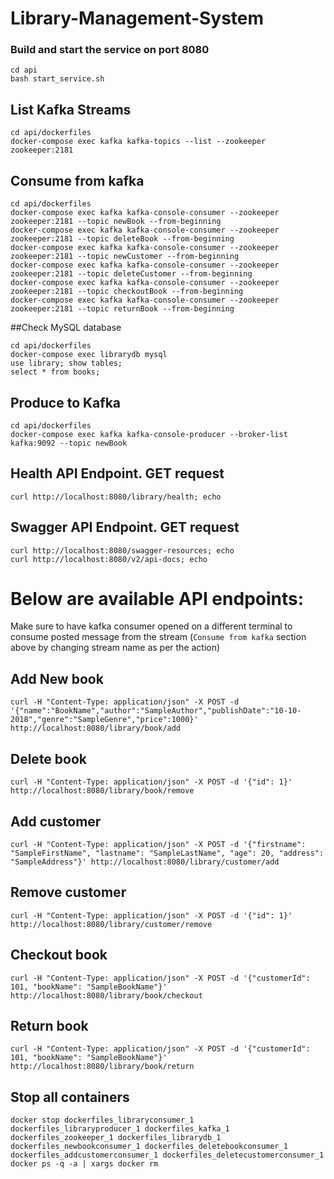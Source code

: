 # Library-Management-System


### Build and start the service on port 8080
```
cd api
bash start_service.sh
```

## List Kafka Streams
```
cd api/dockerfiles
docker-compose exec kafka kafka-topics --list --zookeeper zookeeper:2181
```

## Consume from kafka
```
cd api/dockerfiles
docker-compose exec kafka kafka-console-consumer --zookeeper zookeeper:2181 --topic newBook --from-beginning
docker-compose exec kafka kafka-console-consumer --zookeeper zookeeper:2181 --topic deleteBook --from-beginning
docker-compose exec kafka kafka-console-consumer --zookeeper zookeeper:2181 --topic newCustomer --from-beginning
docker-compose exec kafka kafka-console-consumer --zookeeper zookeeper:2181 --topic deleteCustomer --from-beginning
docker-compose exec kafka kafka-console-consumer --zookeeper zookeeper:2181 --topic checkoutBook --from-beginning
docker-compose exec kafka kafka-console-consumer --zookeeper zookeeper:2181 --topic returnBook --from-beginning
```

##Check MySQL database
```
cd api/dockerfiles
docker-compose exec librarydb mysql
use library; show tables;
select * from books;
```

## Produce to Kafka
```
cd api/dockerfiles
docker-compose exec kafka kafka-console-producer --broker-list kafka:9092 --topic newBook
```

## Health API Endpoint. GET request
```
curl http://localhost:8080/library/health; echo
```

## Swagger API Endpoint. GET request
```
curl http://localhost:8080/swagger-resources; echo
curl http://localhost:8080/v2/api-docs; echo
```

# Below are available API endpoints:
Make sure to have kafka consumer opened on a different terminal to consume posted message from the stream (`Consume from kafka` section above by changing stream name as per the action)
## Add New book
```
curl -H "Content-Type: application/json" -X POST -d '{"name":"BookName","author":"SampleAuthor","publishDate":"10-10-2018","genre":"SampleGenre","price":1000}' http://localhost:8080/library/book/add
```

## Delete book
```
curl -H "Content-Type: application/json" -X POST -d '{"id": 1}' http://localhost:8080/library/book/remove
```

## Add customer
```
curl -H "Content-Type: application/json" -X POST -d '{"firstname": "SampleFirstName", "lastname": "SampleLastName", "age": 20, "address": "SampleAddress"}' http://localhost:8080/library/customer/add
```

## Remove customer
```
curl -H "Content-Type: application/json" -X POST -d '{"id": 1}' http://localhost:8080/library/customer/remove
```

## Checkout book
```
curl -H "Content-Type: application/json" -X POST -d '{"customerId": 101, "bookName": "SampleBookName"}' http://localhost:8080/library/book/checkout
```

## Return book
```
curl -H "Content-Type: application/json" -X POST -d '{"customerId": 101, "bookName": "SampleBookName"}' http://localhost:8080/library/book/return
```

## Stop all containers
```
docker stop dockerfiles_libraryconsumer_1 dockerfiles_libraryproducer_1 dockerfiles_kafka_1 dockerfiles_zookeeper_1 dockerfiles_librarydb_1 dockerfiles_newbookconsumer_1 dockerfiles_deletebookconsumer_1 dockerfiles_addcustomerconsumer_1 dockerfiles_deletecustomerconsumer_1
docker ps -q -a | xargs docker rm
```